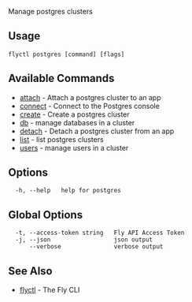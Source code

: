 Manage postgres clusters

## Usage
~~~
flyctl postgres [command] [flags]
~~~

## Available Commands
* [attach](/docs/flyctl/postgres-attach/)	 - Attach a postgres cluster to an app
* [connect](/docs/flyctl/postgres-connect/)	 - Connect to the Postgres console
* [create](/docs/flyctl/postgres-create/)	 - Create a postgres cluster
* [db](/docs/flyctl/postgres-db/)	 - manage databases in a cluster
* [detach](/docs/flyctl/postgres-detach/)	 - Detach a postgres cluster from an app
* [list](/docs/flyctl/postgres-list/)	 - list postgres clusters
* [users](/docs/flyctl/postgres-users/)	 - manage users in a cluster

## Options

~~~
  -h, --help   help for postgres
~~~

## Global Options

~~~
  -t, --access-token string   Fly API Access Token
  -j, --json                  json output
      --verbose               verbose output
~~~

## See Also

* [flyctl](/docs/flyctl/help/)	 - The Fly CLI

